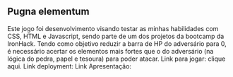 ## Pugna elementum
Este jogo foi desenvolvimento visando testar as minhas habilidades com CSS, HTML e Javascript, sendo parte de um dos projetos da bootcamp da IronHack.
Tendo como objetivo reduzir a barra de HP do adversário para 0, é necessário acertar os elementos mais fortes que o do adversário (na lógica do pedra, papel e tesoura) para poder atacar.
Link para jogar: clique aqui.
Link deployment: 
Link Apresentação: